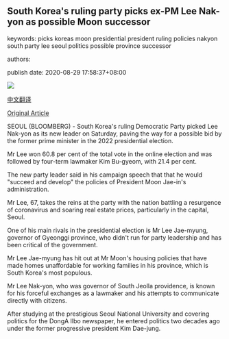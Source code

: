 ## South Korea's ruling party picks ex-PM Lee Nak-yon as possible Moon successor

keywords: picks koreas moon presidential president ruling policies nakyon south party lee seoul politics possible province successor

authors: 

publish date: 2020-08-29 17:58:37+08:00

![](https://www.straitstimes.com/sites/default/files/styles/x_large/public/articles/2020/08/29/hzlee0829.jpg?itok=tubjUDRu)

[中文翻译](South%20Korea%27s%20ruling%20party%20picks%20ex-PM%20Lee%20Nak-yon%20as%20possible%20Moon%20successor_zh.md)

[Original Article](https://www.straitstimes.com/asia/east-asia/south-koreas-ruling-party-picks-ex-pm-lee-nak-yon-as-possible-moon-successor)

SEOUL (BLOOMBERG) - South Korea's ruling Democratic Party picked Lee Nak-yon as its new leader on Saturday, paving the way for a possible bid by the former prime minister in the 2022 presidential election.

Mr Lee won 60.8 per cent of the total vote in the online election and was followed by four-term lawmaker Kim Bu-gyeom, with 21.4 per cent.

The new party leader said in his campaign speech that that he would "succeed and develop" the policies of President Moon Jae-in's administration.

Mr Lee, 67, takes the reins at the party with the nation battling a resurgence of coronavirus and soaring real estate prices, particularly in the capital, Seoul.

One of his main rivals in the presidential election is Mr Lee Jae-myung, governor of Gyeonggi province, who didn't run for party leadership and has been critical of the government.

Mr Lee Jae-myung has hit out at Mr Moon's housing policies that have made homes unaffordable for working families in his province, which is South Korea's most populous.

Mr Lee Nak-yon, who was governor of South Jeolla providence, is known for his forceful exchanges as a lawmaker and his attempts to communicate directly with citizens.

After studying at the prestigious Seoul National University and covering politics for the DongA Ilbo newspaper, he entered politics two decades ago under the former progressive president Kim Dae-jung.